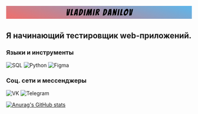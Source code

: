 [![Header](https://github.com/Lars-vn/Lars-vn/blob/main/assets/Group%201.jpg)](https://vk.com/vladimr.danilov)

## Я начинающий тестировщик web-приложений.

### Языки и инструменты
![SQL](https://img.shields.io/badge/-SQL-090909?style=for-the-badge&logo=mysql&logoColor=006488)
![Python](https://img.shields.io/badge/-Python-090909?style=for-the-badge&logo=Python&logoColor=006488)
![Figma](https://img.shields.io/badge/-Figma-090909?style=for-the-badge&logo=Figma)

### Соц. сети и мессенджеры
![VK](https://img.shields.io/badge/-VKontakte-090909?style=for-the-badge&logo=VK&logoColor=0076FF)
![Telegram](https://img.shields.io/badge/-Telegram-090909?style=for-the-badge&logo=Telegram&logoColor=34ABDF)

[![Anurag's GitHub stats](https://github-readme-stats.vercel.app/api?username=Lars-vn&show_icons=true&theme=dracula)](https://github-readme-stats.vercel.app/api?username=Lars-vn&show_icons=true)
